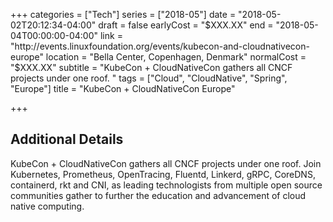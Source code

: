 +++
categories = ["Tech"]
series = ["2018-05"]
date = "2018-05-02T20:12:34-04:00"
draft = false
earlyCost = "$XXX.XX"
end = "2018-05-04T00:00:00-04:00"
link = "http://events.linuxfoundation.org/events/kubecon-and-cloudnativecon-europe"
location = "Bella Center, Copenhagen, Denmark"
normalCost = "$XXX.XX"
subtitle = "KubeCon + CloudNativeCon gathers all CNCF projects under one roof. "
tags = ["Cloud", "CloudNative", "Spring", "Europe"]
title = "KubeCon + CloudNativeCon Europe"

+++
<!--more-->

## Additional Details

KubeCon + CloudNativeCon gathers all CNCF projects under one roof. Join Kubernetes, Prometheus, OpenTracing, Fluentd, Linkerd, gRPC, CoreDNS, containerd, rkt and CNI, as leading technologists from multiple open source communities gather to further the education and advancement of cloud native computing.